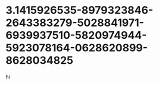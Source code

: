 # 3.1415926535-8979323846-2643383279-5028841971-6939937510-5820974944-5923078164-0628620899-8628034825
hi
